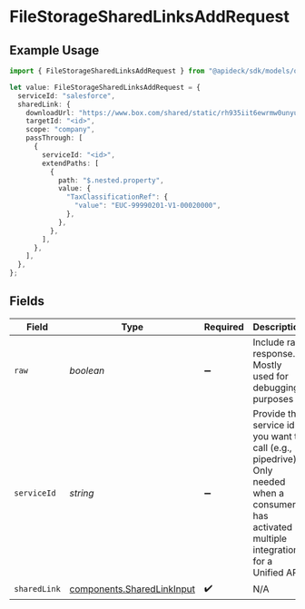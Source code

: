 # FileStorageSharedLinksAddRequest

## Example Usage

```typescript
import { FileStorageSharedLinksAddRequest } from "@apideck/sdk/models/operations";

let value: FileStorageSharedLinksAddRequest = {
  serviceId: "salesforce",
  sharedLink: {
    downloadUrl: "https://www.box.com/shared/static/rh935iit6ewrmw0unyul.jpeg",
    targetId: "<id>",
    scope: "company",
    passThrough: [
      {
        serviceId: "<id>",
        extendPaths: [
          {
            path: "$.nested.property",
            value: {
              "TaxClassificationRef": {
                "value": "EUC-99990201-V1-00020000",
              },
            },
          },
        ],
      },
    ],
  },
};
```

## Fields

| Field                                                                                                                                         | Type                                                                                                                                          | Required                                                                                                                                      | Description                                                                                                                                   | Example                                                                                                                                       |
| --------------------------------------------------------------------------------------------------------------------------------------------- | --------------------------------------------------------------------------------------------------------------------------------------------- | --------------------------------------------------------------------------------------------------------------------------------------------- | --------------------------------------------------------------------------------------------------------------------------------------------- | --------------------------------------------------------------------------------------------------------------------------------------------- |
| `raw`                                                                                                                                         | *boolean*                                                                                                                                     | :heavy_minus_sign:                                                                                                                            | Include raw response. Mostly used for debugging purposes                                                                                      |                                                                                                                                               |
| `serviceId`                                                                                                                                   | *string*                                                                                                                                      | :heavy_minus_sign:                                                                                                                            | Provide the service id you want to call (e.g., pipedrive). Only needed when a consumer has activated multiple integrations for a Unified API. | salesforce                                                                                                                                    |
| `sharedLink`                                                                                                                                  | [components.SharedLinkInput](../../models/components/sharedlinkinput.md)                                                                      | :heavy_check_mark:                                                                                                                            | N/A                                                                                                                                           |                                                                                                                                               |